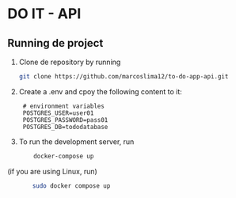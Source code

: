 # DO IT - API

## Running de project

1. Clone de repository by running
   ```bash
   git clone https://github.com/marcoslima12/to-do-app-api.git
   
2. Create a .env and cpoy the following content to it:
   
     ```.env
      # environment variables
      POSTGRES_USER=user01
      POSTGRES_PASSWORD=pass01
      POSTGRES_DB=tododatabase
     ```

3. To run the development server, run
   ````bash
       docker-compose up
(if you are using Linux, run)
````bash
       sudo docker compose up
 
